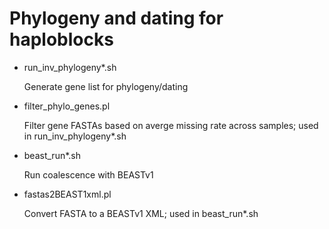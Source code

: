 # Phylogeny and dating for haploblocks

* run_inv_phylogeny*.sh
   
   Generate gene list for phylogeny/dating
* filter_phylo_genes.pl
   
   Filter gene FASTAs based on averge missing rate across samples; used in run_inv_phylogeny*.sh
* beast_run*.sh
   
   Run coalescence with BEASTv1
* fastas2BEAST1xml.pl
  
  Convert FASTA to a BEASTv1 XML; used in beast_run*.sh
  

